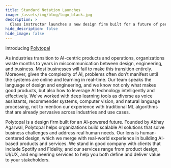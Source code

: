 ```yaml
---
title: Standard Notation Launches
image: /assets/img/blog/logo_black.jpg
description: >
  Class instructor launches a new design firm built for a future of pervasive machine intelligence.
hide_description: false
hide_image: false
---
```


Introducing <a href="https://polytopal.ai">Polytopal</a>

As industries transition to AI-centric products and operations, organizations waste months to years in miscommunication between design, engineering, and business. Most businesses will fail to make this transition entirely. Moreover, given the complexity of AI, problems often don’t manifest until the systems are online and learning in real-time. Our team speaks the language of design and engineering, and we know not only what makes good products, but also how to leverage AI technology intelligently and effectively. We’ve worked with deep learning tools as diverse as voice assistants, recommender systems, computer vision, and natural language processing, not to mention our experience with traditional ML algorithms that are already pervasive across industries and use cases.

Polytopal is a design firm built for an AI-powered future. Founded by Abhay Agarwal, Polytopal helps organizations build scalable AI solutions that solve business challenges and address real human needs. Our lens is human-centered design, which we merge with real-world experience in building AI-based products and services. We stand in good company with clients that include Spotify and Fidelity, and our services range from product design, UI/UX, and engineering services to help you both define and deliver value to your stakeholders.
